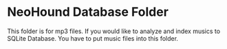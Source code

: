 # NeoHound Database Folder

This folder is for mp3 files. If you would like to analyze and index musics to SQLite Database. You have to put music files into this folder.
